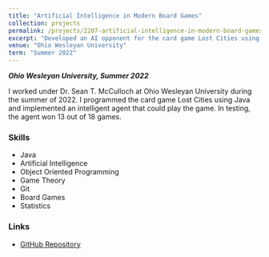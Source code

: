 ```yaml
---
title: "Artificial Intelligence in Modern Board Games"
collection: projects
permalink: /projects/2207-artificial-intelligence-in-modern-board-games
excerpt: "Developed an AI opponent for the card game Lost Cities using object oriented principles in Java."
venue: "Ohio Wesleyan University"
term: "Summer 2022"
---
```


**_Ohio Wesleyan University, Summer 2022_**

I worked under Dr. Sean T. McCulloch at Ohio Wesleyan University during the summer of 2022. I programmed the card game Lost Cities using Java and implemented an intelligent agent that could play the game. In testing, the agent won 13 out of 18 games.

### Skills

- Java
- Artificial Intelligence
- Object Oriented Programming
- Game Theory
- Git
- Board Games
- Statistics

### Links

- [GitHub Repository](https://github.com/Aadarsha2002/LostCities)
